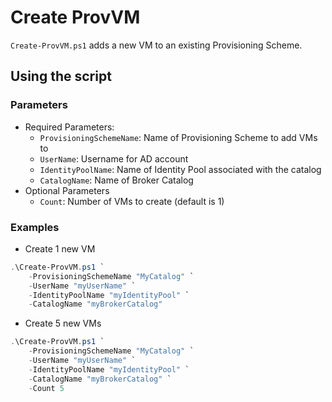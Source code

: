 # Create ProvVM

`Create-ProvVM.ps1` adds a new VM to an existing Provisioning Scheme.

## Using the script

### Parameters

- Required Parameters:
    - `ProvisioningSchemeName`: Name of Provisioning Scheme to add VMs to
    - `UserName`:               Username for AD account
    - `IdentityPoolName`:       Name of Identity Pool associated with the catalog
    - `CatalogName`:            Name of Broker Catalog
- Optional Parameters
    - `Count`:                  Number of VMs to create (default is 1)


### Examples

- Create 1 new VM
```powershell
.\Create-ProvVM.ps1 `
    -ProvisioningSchemeName "MyCatalog" `
    -UserName "myUserName" `
    -IdentityPoolName "myIdentityPool" `
    -CatalogName "myBrokerCatalog"
```
- Create 5 new VMs
```powershell
.\Create-ProvVM.ps1 `
    -ProvisioningSchemeName "MyCatalog" `
    -UserName "myUserName" `
    -IdentityPoolName "myIdentityPool" `
    -CatalogName "myBrokerCatalog" `
    -Count 5
```